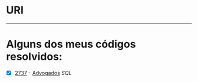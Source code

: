 # URI
---
# Alguns dos meus códigos resolvidos:

- [x] [2737](https://www.urionlinejudge.com.br/judge/pt/problems/view/2737) - [Advogados](https://github.com/Pepyn0/URI/blob/master/2737.sql) *SQL*